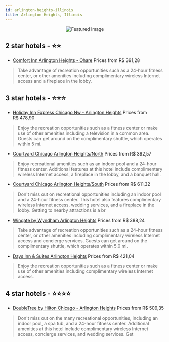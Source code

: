 ```yaml
---
id: arlington-heights-illinois
title: Arlington Heights, Illinois
---
```


<center><img src="https://i.travelapi.com/hotels/1000000/10000/9600/9551/c23a49aa_z.jpg" alt="Featured Image" /></center>


##  2 star hotels - ⭐️⭐️

-    [Comfort Inn Arlington Heights - Ohare](https://us.hurb.com/hotels/arlington-heights/comfort-inn-arlington-heights-ohare-JNP-JP065970?cmp=18055) Prices from R$ 391,28
   > Take advantage of recreation opportunities such as a 24-hour fitness center, or other amenities including complimentary wireless Internet access and a fireplace in the lobby.

##  3 star hotels - ⭐️⭐️⭐️

-    [Holiday Inn Express Chicago Nw - Arlington Heights](https://us.hurb.com/hotels/arlington-heights/holiday-inn-express-chicago-nw-arlington-heights-JNP-JP794352?cmp=18055) Prices from R$ 478,90
   > Enjoy the recreation opportunities such as a fitness center or make use of other amenities including a television in a common area. Guests can get around on the complimentary shuttle, which operates within 5 mi.
-    [Courtyard Chicago Arlington Heights/North](https://us.hurb.com/hotels/arlington-heights/courtyard-chicago-arlington-heights-north-JNP-JP984160?cmp=18055) Prices from R$ 392,57
   > Enjoy recreational amenities such as an indoor pool and a 24-hour fitness center. Additional features at this hotel include complimentary wireless Internet access, a fireplace in the lobby, and a banquet hall.
-    [Courtyard Chicago Arlington Heights/South](https://us.hurb.com/hotels/arlington-heights/courtyard-chicago-arlington-heights-south-JNP-JP065230?cmp=18055) Prices from R$ 611,32
   > Don't miss out on recreational opportunities including an indoor pool and a 24-hour fitness center. This hotel also features complimentary wireless Internet access, wedding services, and a fireplace in the lobby. Getting to nearby attractions is a br
-    [Wingate by Wyndham Arlington Heights](https://us.hurb.com/hotels/arlington-heights/wingate-by-wyndham-arlington-heights-JNP-JP042642?cmp=18055) Prices from R$ 388,24
   > Take advantage of recreation opportunities such as a 24-hour fitness center, or other amenities including complimentary wireless Internet access and concierge services. Guests can get around on the complimentary shuttle, which operates within 5.0 mi.
-    [Days Inn & Suites Arlington Heights](https://us.hurb.com/hotels/arlington-heights/days-inn-suites-arlington-heights-JNP-JP042469?cmp=18055) Prices from R$ 421,04
   > Enjoy the recreation opportunities such as a fitness center or make use of other amenities including complimentary wireless Internet access.

##  4 star hotels - ⭐️⭐️⭐️⭐️

-    [DoubleTree by Hilton Chicago - Arlington Heights](https://us.hurb.com/hotels/arlington-heights/doubletree-by-hilton-chicago-arlington-heights-JNP-JP277895?cmp=18055) Prices from R$ 509,35
   > Don't miss out on the many recreational opportunities, including an indoor pool, a spa tub, and a 24-hour fitness center. Additional amenities at this hotel include complimentary wireless Internet access, concierge services, and wedding services. Get
